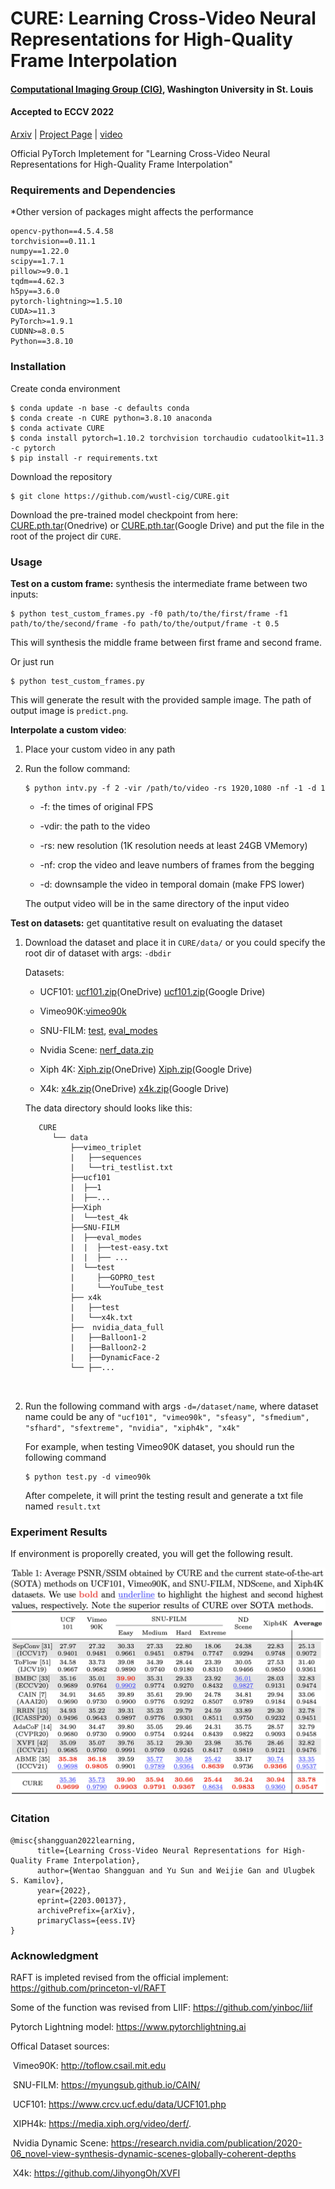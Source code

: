 # CURE: Learning Cross-Video Neural Representations for High-Quality Frame Interpolation

#### [Computational Imaging Group (CIG)](https://cigroup.wustl.edu), Washington University in St. Louis

#### Accepted to ECCV 2022 

[Arxiv](https://arxiv.org/abs/2203.00137) | [Project Page](https://www.cse.wustl.edu/~kamilov/projects/2022/cure/) | [video](https://youtu.be/mSV0KsxHT-A)

Official PyTorch Impletement for "Learning Cross-Video Neural Representations for High-Quality Frame Interpolation"

### Requirements and Dependencies 

*Other version of packages might affects the performance 

```
opencv-python==4.5.4.58
torchvision==0.11.1
numpy==1.22.0
scipy==1.7.1
pillow>=9.0.1
tqdm==4.62.3
h5py==3.6.0
pytorch-lightning>=1.5.10
CUDA>=11.3
PyTorch>=1.9.1
CUDNN>=8.0.5
Python==3.8.10
```

###  Installation

Create conda environment 

```
$ conda update -n base -c defaults conda
$ conda create -n CURE python=3.8.10 anaconda
$ conda activate CURE
$ conda install pytorch=1.10.2 torchvision torchaudio cudatoolkit=11.3 -c pytorch
$ pip install -r requirements.txt
```

Download the repository

```
$ git clone https://github.com/wustl-cig/CURE.git
```

Download the  pre-trained model checkpoint from here: [CURE.pth.tar](https://gowustl-my.sharepoint.com/:u:/g/personal/wentao_shangguan_wustl_edu/Ebar3nGuH-pNkK-_oNJf_4QB8IksM46qurX3YdQLICMrgg?e=c0b1Qv)(Onedrive) or [CURE.pth.tar](https://drive.google.com/file/d/1V4xPAkWYBEwhv7chvYOagbhUWhVSlKlg/view?usp=sharing)(Google Drive) and put the file in the root of the project dir ```CURE```.

### Usage

**Test on a custom frame:** synthesis the intermediate frame between two inputs:

```
$ python test_custom_frames.py -f0 path/to/the/first/frame -f1 path/to/the/second/frame -fo path/to/the/output/frame -t 0.5
```

This will synthesis the middle frame between first frame and second frame. 

Or just run 

```
$ python test_custom_frames.py
```

This will generate the result with the provided sample image. The path of output image  is ```predict.png```.



**Interpolate a custom video**:  

1. Place your custom video in any path 

2. Run the follow command: 

   ```
   $ python intv.py -f 2 -vir /path/to/video -rs 1920,1080 -nf -1 -d 1
   ```

   - -f: the times of original FPS 

   - -vdir: the path to the video 

   - -rs: new resolution (1K resolution needs at least 24GB VMemory)

   - -nf: crop the video and leave numbers of frames from the begging 
   - -d: downsample the video in temporal domain (make FPS lower) 

   The output video will be in the same directory of the input video 
   
   

**Test on datasets:** get quantitative result on evaluating the dataset 

1. Download the dataset and place it in ```CURE/data/``` or you could specify the root dir of dataset with args: ```-dbdir```

   Datasets: 

   - UCF101: [ucf101.zip](https://gowustl-my.sharepoint.com/:u:/g/personal/wentao_shangguan_wustl_edu/ETjyFvy3RuJLovZfDsKl6uQBk_RtQbJ_d4tZWcYReRHvsw?e=k6HdgC)(OneDrive) [ucf101.zip](https://drive.google.com/file/d/1PaPkamYaJ0OYPBp1ab6hCz17cKXL6UgB/view?usp=sharing)(Google Drive)

   - Vimeo90K:[vimeo90k](http://data.csail.mit.edu/tofu/testset/vimeo_interp_test.zip)

   - SNU-FILM: [test](https://www.dropbox.com/s/32wpcpt5izkhoh8/snufilm-test.zip?dl=0),  [eval_modes](https://www.dropbox.com/s/2zmnzsquv5ounvq/eval_modes.zip?dl=0)

   - Nvidia Scene: [nerf_data.zip](https://drive.google.com/drive/folders/1G-NFZKEA8KSWojUKecpJPVoq5XCjBLOV?usp=sharing)

   - Xiph 4K: [Xiph.zip](https://gowustl-my.sharepoint.com/:u:/g/personal/wentao_shangguan_wustl_edu/EfvEIk_hVvBLlQFuJcQ9bC4B9LPHw-0VR9ME4VEF8uBsgQ?e=4NwCaO)(OneDrive) [Xiph.zip](https://drive.google.com/file/d/1luID0epcWGs9mORh82cJaGcZbHJ-gVTy/view?usp=sharing)(Google Drive)

   - X4k: [x4k.zip](https://gowustl-my.sharepoint.com/:u:/g/personal/wentao_shangguan_wustl_edu/ETMZ4u-q-QlCqR7yiSiQCLkBfYc9GPBjEkHUW-VKXAYi5g?e=GOq1WV)(OneDrive) [x4k.zip](https://drive.google.com/file/d/1H9_IcAl2FiRFpd7-TlH8psChM_piDWdv/view?usp=sharing)(Google Drive)

   The data directory should looks like this:

   ```
      CURE
         └── data
             ├──vimeo_triplet
             |	 ├──sequences
             |	 └──tri_testlist.txt
             ├──ucf101
             |  ├──1
             |  ├──...
             ├──Xiph
             |  └──test_4k
             ├──SNU-FILM
             |  ├──eval_modes
             |  |  ├──test-easy.txt
             |  |  ├── ... 
             |  └──test
             |     ├──GOPRO_test
             |     └──YouTube_test
             ├── x4k
             |   ├──test
             |   └──x4k.txt
             ├──  nvidia_data_full
             |   ├──Balloon1-2
             |   ├──Balloon2-2
             |   ├──DynamicFace-2
             └── ├──...
       
       
   ```
   
   

2. Run the following command with args ```-d=/dataset/name```, where dataset name could be any of ```"ucf101", "vimeo90k", "sfeasy", "sfmedium", "sfhard", "sfextreme", "nvidia", "xiph4k", "x4k"```

   For example, when testing Vimeo90K dataset, you should run the following command 

   ```
   $ python test.py -d vimeo90k
   ```

   After compelete, it will print the testing result and generate a txt file named ```result.txt```

### Experiment Results

If environment is proporelly created, you will get the following result. 

<img src="figures/tab1.png" alt="tab1" style="zoom: 50%;" />



### Citation 

```
@misc{shangguan2022learning,
      title={Learning Cross-Video Neural Representations for High-Quality Frame Interpolation}, 
      author={Wentao Shangguan and Yu Sun and Weijie Gan and Ulugbek S. Kamilov},
      year={2022},
      eprint={2203.00137},
      archivePrefix={arXiv},
      primaryClass={eess.IV}
}
```



### Acknowledgment 

RAFT is impleted revised from the official implement: https://github.com/princeton-vl/RAFT

Some of the function was revised from LIIF: https://github.com/yinboc/liif

Pytorch Lightning model: https://www.pytorchlightning.ai

Offical Dataset sources:

​	Vimeo90K: http://toflow.csail.mit.edu

​	SNU-FILM: https://myungsub.github.io/CAIN/

​	UCF101: https://www.crcv.ucf.edu/data/UCF101.php

​	XIPH4k:  https://media.xiph.org/video/derf/.

​	Nvidia Dynamic Scene: https://research.nvidia.com/publication/2020-06_novel-view-synthesis-dynamic-scenes-globally-coherent-depths

​	X4k: https://github.com/JihyongOh/XVFI

  





